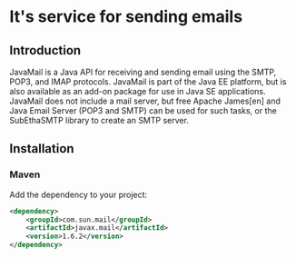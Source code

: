 # It's service for sending emails
## Introduction
JavaMail is a Java API for receiving and sending email using the SMTP, POP3, and IMAP protocols. JavaMail is part of the Java EE platform, but is also available as an add-on package for use in Java SE applications.
JavaMail does not include a mail server, but free Apache James[en] and Java Email Server (POP3 and SMTP) can be used for such tasks, or the SubEthaSMTP library to create an SMTP server.

## Installation
### Maven
Add the dependency to your project:
``` xml
<dependency>
    <groupId>com.sun.mail</groupId>
    <artifactId>javax.mail</artifactId>
    <version>1.6.2</version>
</dependency>
```
